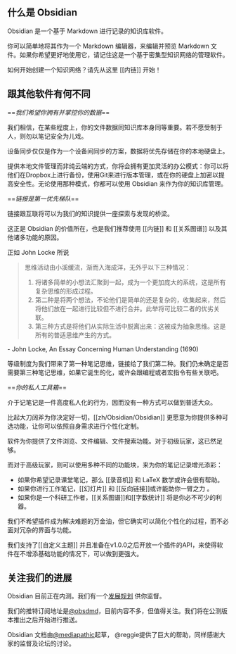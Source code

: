 ## 什么是 Obsidian

Obsidian 是一个基于 Markdown 进行记录的知识库软件。

你可以简单地将其作为一个 Markdown 编辑器，来编辑并预览 Markdown 文件。如果你希望更好地使用它，请记住这是一个基于密集型知识网络的管理软件。

如何开始创建一个知识网络？请先从这里 [[内链]] 开始！

## 跟其他软件有何不同

==*我们希望你拥有并掌控你的数据*==

我们相信，在某些程度上，你的文件数据同知识库本身同等重要。若不愿受制于人，则勿以笔记安全为儿戏。

设备同步仅仅是作为一个设备间同步的方案，数据将优先存储在你的本地硬盘上。

提供本地文件管理而非纯云端的方式，你将会拥有更加灵活的办公模式：你可以将他们在Dropbox上进行备份，使用Git来进行版本管理，或在你的硬盘上加密以提高安全性。无论使用那种模式，你都可以使用 Obsidian 来作为你的知识库管理。

==*链接是第一优先梯队*==

链接跟互联将可以为我们的知识提供一座探索与发现的桥梁。

这正是 Obsidian 的价值所在，也是我们推荐使用 [[内链]] 和 [[关系图谱]] 以及其他诸多功能的原因。

正如 John Locke 所说

> 思维活动由小溪缓流，渐而入海成洋，无外乎以下三种情况：
> 1. 将诸多简单的小想法汇聚到一起，成为一个更加庞大的系统，这是所有复杂思维的形成过程。
> 2. 第二种是将两个想法，不论他们是简单的还是复杂的，收集起来，然后将他们放在一起进行比较但不进行合并。此举将可比较二者的优劣关联。
> 3. 第三种方式是将他们从实际生活中脱离出来：这被成为抽象思维。这是所有的普适思维产生的方式。

 \- John Locke, An Essay Concerning Human Understanding (1690)
 
 等级制度为我们带来了第一种笔记思维，链接给了我们第二种。我们仍未确定是否需要第三种笔记思维，如果它诞生的化，或许会跟编程或者宏指令有些关联吧。
 
 ==*你的私人工具箱*==
 
 介于记笔记是一件高度私人化的行为，因而没有一种方式可以做到普适大众。
 
 比起大刀阔斧为你决定好一切，[[zh/Obsidian/Obsidian]] 更愿意为你提供多种可选功能，让你可以依照自身需求进行个性化定制。
 
 软件为你提供了文件浏览、文件编辑、文件搜索功能。对于初级玩家，这已然足够。
 
 而对于高级玩家，则可以使用多种不同的功能块，来为你的笔记记录增光添彩：
 
 - 如果你希望记录课堂笔记，那么 [[录音机]] 和 LaTeX 数学或许会很有帮助。
 - 如果你进行工作笔记，[[幻灯片]] 和 [[反向链接]]或许能助你一臂之力 。
 - 如果你是一个科研工作者，[[关系图谱]]和[[字数统计]] 将是你必不可少的利器。

我们不希望插件成为解决难题的万金油，但它确实可以简化个性化的过程，而不必面对冗杂的界面与功能。

我们支持了[[自定义主题]] 并且准备在v1.0.0之后开放一个插件的API，来使得软件在不增添基础功能的情况下，可以做到更强大。

## 关注我们的进展

Obsidian 目前正在内测。我们有一个[发展规划](https://trello.com/b/Psqfqp7I/obsidian-roadmap) 供你监督。

我们的推特订阅地址是[@obsdmd](https://twitter.com/obsdmd)，目前内容不多，但值得关注。我们将在公测版本推出之后开始进行推送。

Obsidian 文档由[@mediapathic](http://mediapathic.net)起草， @reggie提供了巨大的帮助，同样感谢大家的监督及论坛的讨论。
